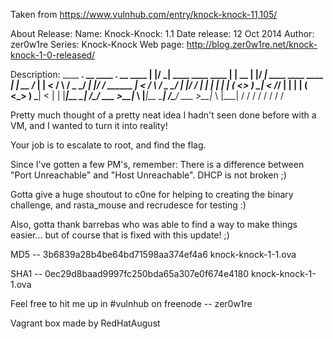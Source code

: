 Taken from https://www.vulnhub.com/entry/knock-knock-11,105/ 

About Release:
    Name: Knock-Knock: 1.1
    Date release: 12 Oct 2014
    Author: zer0w1re
    Series: Knock-Knock
    Web page: http://blog.zer0w1re.net/knock-knock-1-0-released/

Description:
 ____  __.                     __              ____  __.                     __      ____ 
|    |/ _| ____   ____   ____ |  | __         |    |/ _| ____   ____   ____ |  | __ /_   |
|      <  /    \ /  _ \_/ ___\|  |/ /  ______ |      <  /    \ /  _ \_/ ___\|  |/ /  |   |
|    |  \|   |  (  <_> )  \___|    <  /_____/ |    |  \|   |  (  <_> )  \___|    <   |   |
|____|__ \___|  /\____/ \___  >__|_ \         |____|__ \___|  /\____/ \___  >__|_ \  |___|
        \/    \/            \/     \/                 \/    \/            \/     \/

Pretty much thought of a pretty neat idea I hadn't seen done before with a VM, and I wanted to turn it into reality!

Your job is to escalate to root, and find the flag.

Since I've gotten a few PM's, remember: There is a difference between "Port Unreachable" and "Host Unreachable". DHCP is not broken ;)

Gotta give a huge shoutout to c0ne for helping to creating the binary challenge, and rasta_mouse and recrudesce for testing :)

Also, gotta thank barrebas who was able to find a way to make things easier... but of course that is fixed with this update! ;)

MD5 -- 3b6839a28b4be64bd71598aa374ef4a6 knock-knock-1-1.ova

SHA1 -- 0ec29d8baad9997fc250bda65a307e0f674e4180 knock-knock-1-1.ova

Feel free to hit me up in #vulnhub on freenode -- zer0w1re

Vagrant box made by RedHatAugust
